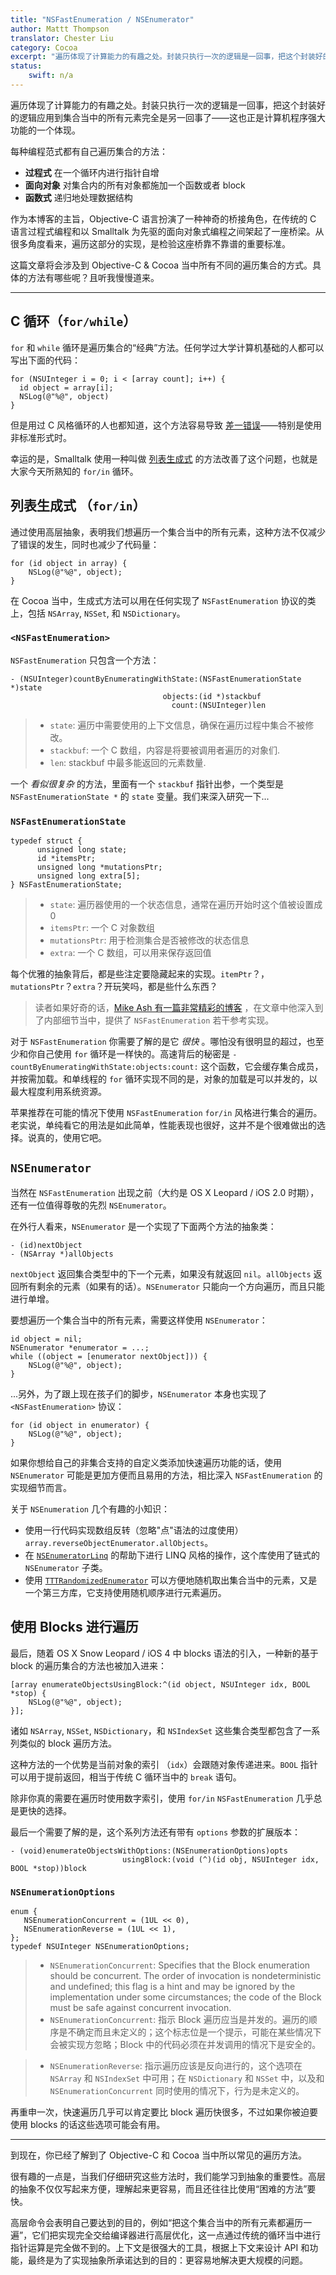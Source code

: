 ```yaml
---
title: "NSFastEnumeration / NSEnumerator"
author: Mattt Thompson
translator: Chester Liu
category: Cocoa
excerpt: "遍历体现了计算能力的有趣之处。封装只执行一次的逻辑是一回事，把这个封装好的逻辑应用到集合当中的所有元素完全是另一回事了——这也正是计算机程序强大功能的一个体现。"
status:
    swift: n/a
---
```


遍历体现了计算能力的有趣之处。封装只执行一次的逻辑是一回事，把这个封装好的逻辑应用到集合当中的所有元素完全是另一回事了——这也正是计算机程序强大功能的一个体现。

每种编程范式都有自己遍历集合的方法：

- **过程式** 在一个循环内进行指针自增
- **面向对象** 对集合内的所有对象都施加一个函数或者 block
- **函数式** 递归地处理数据结构

作为本博客的主旨，Objective-C 语言扮演了一种神奇的桥接角色，在传统的 C 语言过程式编程和以 Smalltalk 为先驱的面向对象式编程之间架起了一座桥梁。从很多角度看来，遍历这部分的实现，是检验这座桥靠不靠谱的重要标准。

这篇文章将会涉及到 Objective-C & Cocoa 当中所有不同的遍历集合的方式。具体的方法有哪些呢？且听我慢慢道来。

---

## C 循环（`for/while`）

`for` 和 `while` 循环是遍历集合的“经典”方法。任何学过大学计算机基础的人都可以写出下面的代码：

~~~{objective-c}
for (NSUInteger i = 0; i < [array count]; i++) {
  id object = array[i];
  NSLog(@"%@", object)
}
~~~

但是用过 C 风格循环的人也都知道，这个方法容易导致 [差一错误](https://zh.wikipedia.org/wiki/%E5%B7%AE%E4%B8%80%E9%94%99%E8%AF%AF)——特别是使用非标准形式时。

幸运的是，Smalltalk 使用一种叫做 [列表生成式](http://en.wikipedia.org/wiki/List_comprehension) 的方法改善了这个问题，也就是大家今天所熟知的 `for/in` 循环。

## 列表生成式 （`for/in`）

通过使用高层抽象，表明我们想遍历一个集合当中的所有元素，这种方法不仅减少了错误的发生，同时也减少了代码量：

~~~{objective-c}
for (id object in array) {
    NSLog(@"%@", object);
}
~~~

在 Cocoa 当中，生成式方法可以用在任何实现了 `NSFastEnumeration` 协议的类上，包括 `NSArray`, `NSSet`, 和 `NSDictionary`。

### `<NSFastEnumeration>`

`NSFastEnumeration` 只包含一个方法：

~~~{objective-c}
- (NSUInteger)countByEnumeratingWithState:(NSFastEnumerationState *)state
                                  objects:(id *)stackbuf
                                    count:(NSUInteger)len
~~~

> - `state`: 遍历中需要使用的上下文信息，确保在遍历过程中集合不被修改。
> - `stackbuf`: 一个 C 数组，内容是将要被调用者遍历的对象们.
> - `len`: stackbuf 中最多能返回的元素数量.

一个 _看似很复杂_ 的方法，里面有一个 `stackbuf` 指针出参，一个类型是 `NSFastEnumerationState *` 的 `state` 变量。我们来深入研究一下...

### `NSFastEnumerationState`

~~~{objective-c}
typedef struct {
      unsigned long state;
      id *itemsPtr;
      unsigned long *mutationsPtr;
      unsigned long extra[5];
} NSFastEnumerationState;
~~~

> - `state`: 遍历器使用的一个状态信息，通常在遍历开始时这个值被设置成 0
> - `itemsPtr`: 一个 C 对象数组
> - `mutationsPtr`: 用于检测集合是否被修改的状态信息
> - `extra`: 一个 C 数组，可以用来保存返回值

每个优雅的抽象背后，都是些注定要隐藏起来的实现。`itemPtr`？，`mutationsPtr`？`extra`？开玩笑吗，都是些什么东西？

> 读者如果好奇的话，[Mike Ash 有一篇非常精彩的博客](http://www.mikeash.com/pyblog/friday-qa-2010-04-16-implementing-fast-enumeration.html) ，在文章中他深入到了内部细节当中，提供了 `NSFastEnumeration` 若干参考实现。

对于 `NSFastEnumeration` 你需要了解的是它 _很快_ 。哪怕没有很明显的超过，也至少和你自己使用 `for` 循环是一样快的。高速背后的秘密是 `-countByEnumeratingWithState:objects:count:` 这个函数，它会缓存集合成员，并按需加载。和单线程的 `for` 循环实现不同的是，对象的加载是可以并发的，以最大程度利用系统资源。

苹果推荐在可能的情况下使用 `NSFastEnumeration` `for/in` 风格进行集合的遍历。老实说，单纯看它的用法是如此简单，性能表现也很好，这并不是个很难做出的选择。说真的，使用它吧。

## `NSEnumerator`

当然在 `NSFastEnumeration` 出现之前（大约是 OS X Leopard / iOS 2.0 时期），还有一位值得尊敬的先烈 `NSEnumerator`。

在外行人看来，`NSEnumerator` 是一个实现了下面两个方法的抽象类：

~~~{objective-c}
- (id)nextObject
- (NSArray *)allObjects
~~~

`nextObject` 返回集合类型中的下一个元素，如果没有就返回 `nil`。`allObjects` 返回所有剩余的元素（如果有的话）。`NSEnumerator` 只能向一个方向遍历，而且只能进行单增。

要想遍历一个集合当中的所有元素，需要这样使用 `NSEnumerator`：

~~~{objective-c}
id object = nil;
NSEnumerator *enumerator = ...;
while ((object = [enumerator nextObject])) {
    NSLog(@"%@", object);
}
~~~

...另外，为了跟上现在孩子们的脚步，`NSEnumerator` 本身也实现了 `<NSFastEnumeration>` 协议：

~~~{objective-c}
for (id object in enumerator) {
    NSLog(@"%@", object);
}
~~~

如果你想给自己的非集合支持的自定义类添加快速遍历功能的话，使用 `NSEnumerator` 可能是更加方便而且易用的方法，相比深入 `NSFastEnumeration` 的实现细节而言。

关于 `NSEnumeration` 几个有趣的小知识：

- 使用一行代码实现数组反转（忽略"点"语法的过度使用）`array.reverseObjectEnumerator.allObjects`。
- 在 [`NSEnumeratorLinq`](https://github.com/k06a/NSEnumeratorLinq) 的帮助下进行 LINQ 风格的操作，这个库使用了链式的 `NSEnumerator` 子类。
- 使用 [`TTTRandomizedEnumerator`](https://github.com/mattt/TTTRandomizedEnumerator) 可以方便地随机取出集合当中的元素，又是一个第三方库，它支持使用随机顺序进行元素遍历。

## 使用 Blocks 进行遍历

最后，随着 OS X Snow Leopard / iOS 4 中 blocks 语法的引入，一种新的基于 block 的遍历集合的方法也被加入进来：

~~~{objective-c}
[array enumerateObjectsUsingBlock:^(id object, NSUInteger idx, BOOL *stop) {
    NSLog(@"%@", object);
}];
~~~

诸如 `NSArray`, `NSSet`, `NSDictionary`，和 `NSIndexSet` 这些集合类型都包含了一系列类似的 block 遍历方法。

这种方法的一个优势是当前对象的索引 （`idx`）会跟随对象传递进来。`BOOL` 指针可以用于提前返回，相当于传统 C 循环当中的 `break` 语句。

除非你真的需要在遍历时使用数字索引，使用 `for/in` `NSFastEnumeration` 几乎总是更快的选择。

最后一个需要了解的是，这个系列方法还有带有 `options` 参数的扩展版本：

~~~{objective-c}
- (void)enumerateObjectsWithOptions:(NSEnumerationOptions)opts
                         usingBlock:(void (^)(id obj, NSUInteger idx, BOOL *stop))block
~~~

### `NSEnumerationOptions`

~~~{objective-c}
enum {
   NSEnumerationConcurrent = (1UL << 0),
   NSEnumerationReverse = (1UL << 1),
};
typedef NSUInteger NSEnumerationOptions;
~~~

> - `NSEnumerationConcurrent`: Specifies that the Block enumeration should be concurrent. The order of invocation is nondeterministic and undefined; this flag is a hint and may be ignored by the implementation under some circumstances; the code of the Block must be safe against concurrent invocation.
> - `NSEnumerationConcurrent`: 指示 Block 遍历应当是并发的。遍历的顺序是不确定而且未定义的；这个标志位是一个提示，可能在某些情况下会被实现方忽略；Block 中的代码必须在并发调用的情况下是安全的。

> - `NSEnumerationReverse`: 指示遍历应该是反向进行的，这个选项在 `NSArray` 和 `NSIndexSet` 中可用；在 `NSDictionary` 和 `NSSet` 中，以及和 `NSEnumerationConcurrent` 同时使用的情况下，行为是未定义的。

再重申一次，快速遍历几乎可以肯定要比 block 遍历快很多，不过如果你被迫要使用 blocks 的话这些选项可能会有用。

---

到现在，你已经了解到了 Objective-C 和 Cocoa 当中所以常见的遍历方法。

很有趣的一点是，当我们仔细研究这些方法时，我们能学习到抽象的重要性。高层的抽象不仅仅写起来方便，理解起来更容易，而且还往往比使用“困难的方法”要快。

高层命令会表明自己要达到的目的，例如“把这个集合当中的所有元素都遍历一遍”，它们把实现完全交给编译器进行高层优化，这一点通过传统的循环当中进行指针运算是完全做不到的。上下文是很强大的工具，根据上下文来设计 API 和功能，最终是为了实现抽象所承诺达到的目的：更容易地解决更大规模的问题。

